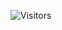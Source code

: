 ![Visitors](https://api.visitorbadge.io/api/visitors?path=https%3A%2F%2Fgithub.com%2Fhenridevv&label=Visitor%20count&countColor=%23ba68c8&style=flat&labelStyle=upper)
